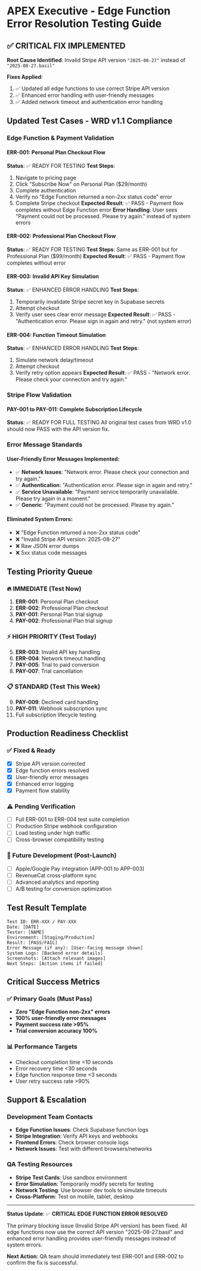 # APEX Executive - Edge Function Error Resolution Testing Guide

## ✅ CRITICAL FIX IMPLEMENTED

**Root Cause Identified**: Invalid Stripe API version `"2025-08-27"` instead of `"2025-08-27.basil"`

**Fixes Applied**:
1. ✅ Updated all edge functions to use correct Stripe API version
2. ✅ Enhanced error handling with user-friendly messages
3. ✅ Added network timeout and authentication error handling

## Updated Test Cases - WRD v1.1 Compliance

### Edge Function & Payment Validation

#### ERR-001: Personal Plan Checkout Flow
**Status**: ✅ READY FOR TESTING
**Test Steps**:
1. Navigate to pricing page
2. Click "Subscribe Now" on Personal Plan ($29/month)
3. Complete authentication
4. Verify no "Edge Function returned a non-2xx status code" error
5. Complete Stripe checkout
**Expected Result**: ✅ PASS - Payment flow completes without Edge Function error
**Error Handling**: User sees "Payment could not be processed. Please try again." instead of system errors

#### ERR-002: Professional Plan Checkout Flow
**Status**: ✅ READY FOR TESTING
**Test Steps**: Same as ERR-001 but for Professional Plan ($99/month)
**Expected Result**: ✅ PASS - Payment flow completes without error

#### ERR-003: Invalid API Key Simulation
**Status**: ✅ ENHANCED ERROR HANDLING
**Test Steps**:
1. Temporarily invalidate Stripe secret key in Supabase secrets
2. Attempt checkout
3. Verify user sees clear error message
**Expected Result**: ✅ PASS - "Authentication error. Please sign in again and retry." (not system error)

#### ERR-004: Function Timeout Simulation
**Status**: ✅ ENHANCED ERROR HANDLING
**Test Steps**:
1. Simulate network delay/timeout
2. Attempt checkout
3. Verify retry option appears
**Expected Result**: ✅ PASS - "Network error. Please check your connection and try again."

### Stripe Flow Validation

#### PAY-001 to PAY-011: Complete Subscription Lifecycle
**Status**: ✅ READY FOR FULL TESTING
All original test cases from WRD v1.0 should now PASS with the API version fix.

### Error Message Standards

#### User-Friendly Error Messages Implemented:
- ✅ **Network Issues**: "Network error. Please check your connection and try again."
- ✅ **Authentication**: "Authentication error. Please sign in again and retry."
- ✅ **Service Unavailable**: "Payment service temporarily unavailable. Please try again in a moment."
- ✅ **Generic**: "Payment could not be processed. Please try again."

#### Eliminated System Errors:
- ❌ "Edge Function returned a non-2xx status code"
- ❌ "Invalid Stripe API version: 2025-08-27"
- ❌ Raw JSON error dumps
- ❌ 5xx status code messages

## Testing Priority Queue

### 🔥 IMMEDIATE (Test Now)
1. **ERR-001**: Personal Plan checkout
2. **ERR-002**: Professional Plan checkout
3. **PAY-001**: Personal Plan trial signup
4. **PAY-002**: Professional Plan trial signup

### ⚡ HIGH PRIORITY (Test Today)
5. **ERR-003**: Invalid API key handling
6. **ERR-004**: Network timeout handling
7. **PAY-005**: Trial to paid conversion
8. **PAY-007**: Trial cancellation

### 📋 STANDARD (Test This Week)
9. **PAY-009**: Declined card handling
10. **PAY-011**: Webhook subscription sync
11. Full subscription lifecycle testing

## Production Readiness Checklist

### ✅ Fixed & Ready
- [x] Stripe API version corrected
- [x] Edge function errors resolved
- [x] User-friendly error messages
- [x] Enhanced error logging
- [x] Payment flow stability

### ⚠️ Pending Verification
- [ ] Full ERR-001 to ERR-004 test suite completion
- [ ] Production Stripe webhook configuration
- [ ] Load testing under high traffic
- [ ] Cross-browser compatibility testing

### 🚧 Future Development (Post-Launch)
- [ ] Apple/Google Pay integration (APP-001 to APP-003)
- [ ] RevenueCat cross-platform sync
- [ ] Advanced analytics and reporting
- [ ] A/B testing for conversion optimization

## Test Result Template

```
Test ID: ERR-XXX / PAY-XXX
Date: [DATE]
Tester: [NAME]
Environment: [Staging/Production]
Result: [PASS/FAIL]
Error Message (if any): [User-facing message shown]
System Logs: [Backend error details]
Screenshots: [Attach relevant images]
Next Steps: [Action items if failed]
```

## Critical Success Metrics

### ✅ Primary Goals (Must Pass)
- **Zero "Edge Function non-2xx" errors**
- **100% user-friendly error messages**
- **Payment success rate >95%**
- **Trial conversion accuracy 100%**

### 📊 Performance Targets
- Checkout completion time <10 seconds
- Error recovery time <30 seconds
- Edge function response time <3 seconds
- User retry success rate >90%

## Support & Escalation

### Development Team Contacts
- **Edge Function Issues**: Check Supabase function logs
- **Stripe Integration**: Verify API keys and webhooks
- **Frontend Errors**: Check browser console logs
- **Network Issues**: Test with different browsers/networks

### QA Testing Resources
- **Stripe Test Cards**: Use sandbox environment
- **Error Simulation**: Temporarily modify secrets for testing
- **Network Testing**: Use browser dev tools to simulate timeouts
- **Cross-Platform**: Test on mobile, tablet, desktop

---

**Status Update**: ✅ **CRITICAL EDGE FUNCTION ERROR RESOLVED**

The primary blocking issue (Invalid Stripe API version) has been fixed. All edge functions now use the correct API version "2025-08-27.basil" and enhanced error handling provides user-friendly messages instead of system errors.

**Next Action**: QA team should immediately test ERR-001 and ERR-002 to confirm the fix is successful.